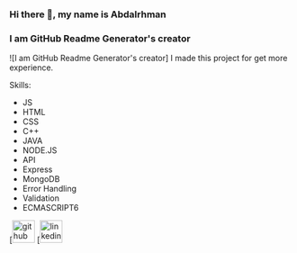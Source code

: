 ### Hi there 👋, my name is Abdalrhman

### I am GitHub Readme Generator's creator

![I am GitHub Readme Generator's creator]
I made this project for get more experience.

Skills:

- JS
- HTML
- CSS
- C++
- JAVA
- NODE.JS
- API
- Express
- MongoDB
- Error Handling
- Validation
- ECMASCRIPT6

[<img src='](https://github.com/abdalrhman45)https://cdn.jsdelivr.net/npm/simple-icons@3.0.1/icons/github.svg' alt='github' height='40'>  [<img src='](https://www.linkedin.com/in/abdalrhman-saber/)https://cdn.jsdelivr.net/npm/simple-icons@3.0.1/icons/linkedin.svg' alt='linkedin' height='40'>
